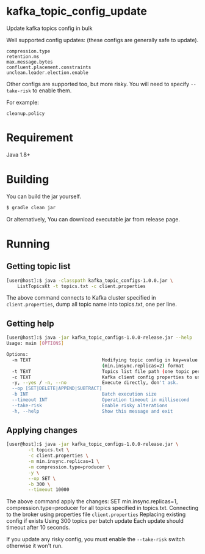 # kafka_topic_config_update
Update kafka topics config in bulk

Well supported config updates: (these configs are generally safe to update).
```
compression.type
retention.ms
max.message.bytes
confluent.placement.constraints
unclean.leader.election.enable
```

Other configs are supported too, but more risky. You will need to specify `--take-risk` to enable them.

For example:
```
cleanup.policy
```

# Requirement
Java 1.8+

# Building

You can build the jar yourself.
```sh
$ gradle clean jar
```

Or alternatively, You can download executable jar from release page.

# Running

## Getting topic list
```sh
[user@host]:$ java -classpath kafka_topic_configs-1.0.0.jar \
	ListTopicsKt -t topics.txt -c client.properties
```

The above command connects to Kafka cluster specified in `client.properties`, dump all topic name into topics.txt, one per line.

## Getting help
```sh
[user@host]:$ java -jar kafka_topic_configs-1.0.0-release.jar --help
Usage: main [OPTIONS]

Options:
  -m TEXT                          Modifying topic config in key=value
                                   (min.insync.replicas=2) format
  -t TEXT                          Topics list file path (one topic per line)
  -c TEXT                          Kafka client config properties to use
  -y, --yes / -n, --no             Execute directly, don't ask.
  --op [SET|DELETE|APPEND|SUBTRACT]
  -b INT                           Batch execution size
  --timeout INT                    Operation timeout in millisecond
  --take-risk                      Enable risky alterations
  -h, --help                       Show this message and exit
```
## Applying changes
```sh
[user@host]:$ java -jar kafka_topic_configs-1.0.0-release.jar \
 		-t topics.txt \
		-c client.properties \
		-m min.insync.replicas=1 \
		-m compression.type=producer \
		-y \
		--op SET \
		-b 300 \
		--timeout 10000 
```

The above command apply the changes: SET min.insync.replicas=1, compression.type=producer for all topics specified in topics.txt.
Connecting to the broker using properties file `client.properties`
Replacing existing config if exists
Using 300 topics per batch update
Each update should timeout after 10 seconds.

If you update any risky config, you must enable the `--take-risk` switch otherwise it won't run.


